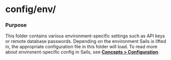 # config/env/
### Purpose
This folder contains various environment-specific settings such as API keys or remote database passwords. Depending on the environment Sails is lifted in, the appropriate configuration file in this folder will load.  To read more about environent-specific config in Sails, see [**Concepts > Configuration**](http://sailsjs.org/documentation/concepts/configuration#?environmentspecific-files-config-env).


<docmeta name="displayName" value="env">
